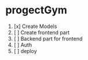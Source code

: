 # progectGym
1) [x] Create Models
2) [ ] Create frontend part 
3) [ ] Backend part for frontend
4) [ ] Auth
5) [ ] deploy
 
